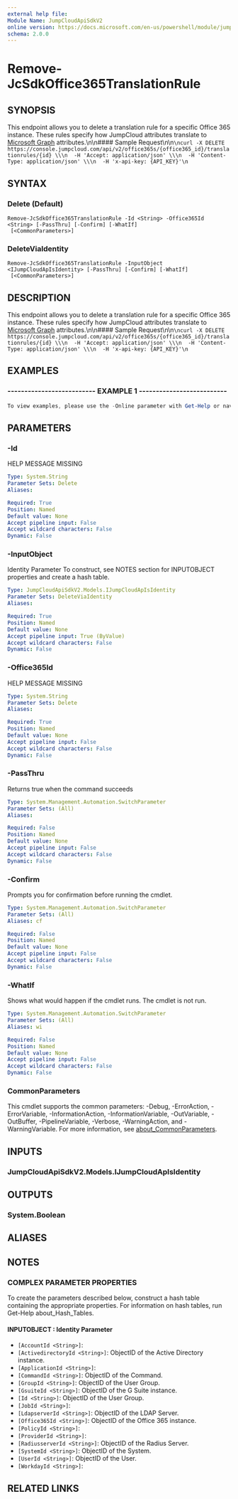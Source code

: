 ```yaml
---
external help file:
Module Name: JumpCloudApiSdkV2
online version: https://docs.microsoft.com/en-us/powershell/module/jumpcloudapisdkv2/remove-jcsdkoffice365translationrule
schema: 2.0.0
---
```


# Remove-JcSdkOffice365TranslationRule

## SYNOPSIS
This endpoint allows you to delete a translation rule for a specific Office 365 instance.
These rules specify how JumpCloud attributes translate to [Microsoft Graph](https://developer.microsoft.com/en-us/graph) attributes.\n\n#### Sample Request\n\n```\ncurl -X DELETE https://console.jumpcloud.com/api/v2/office365s/{office365_id}/translationrules/{id} \\\n  -H 'Accept: application/json' \\\n  -H 'Content-Type: application/json' \\\n  -H 'x-api-key: {API_KEY}'\n  ```

## SYNTAX

### Delete (Default)
```
Remove-JcSdkOffice365TranslationRule -Id <String> -Office365Id <String> [-PassThru] [-Confirm] [-WhatIf]
 [<CommonParameters>]
```

### DeleteViaIdentity
```
Remove-JcSdkOffice365TranslationRule -InputObject <IJumpCloudApIsIdentity> [-PassThru] [-Confirm] [-WhatIf]
 [<CommonParameters>]
```

## DESCRIPTION
This endpoint allows you to delete a translation rule for a specific Office 365 instance.
These rules specify how JumpCloud attributes translate to [Microsoft Graph](https://developer.microsoft.com/en-us/graph) attributes.\n\n#### Sample Request\n\n```\ncurl -X DELETE https://console.jumpcloud.com/api/v2/office365s/{office365_id}/translationrules/{id} \\\n  -H 'Accept: application/json' \\\n  -H 'Content-Type: application/json' \\\n  -H 'x-api-key: {API_KEY}'\n  ```

## EXAMPLES

### -------------------------- EXAMPLE 1 --------------------------
```powershell
To view examples, please use the -Online parameter with Get-Help or navigate to: https://docs.microsoft.com/en-us/powershell/module/jumpcloudapisdkv2/remove-jcsdkoffice365translationrule
```



## PARAMETERS

### -Id
HELP MESSAGE MISSING

```yaml
Type: System.String
Parameter Sets: Delete
Aliases:

Required: True
Position: Named
Default value: None
Accept pipeline input: False
Accept wildcard characters: False
Dynamic: False
```

### -InputObject
Identity Parameter
To construct, see NOTES section for INPUTOBJECT properties and create a hash table.

```yaml
Type: JumpCloudApiSdkV2.Models.IJumpCloudApIsIdentity
Parameter Sets: DeleteViaIdentity
Aliases:

Required: True
Position: Named
Default value: None
Accept pipeline input: True (ByValue)
Accept wildcard characters: False
Dynamic: False
```

### -Office365Id
HELP MESSAGE MISSING

```yaml
Type: System.String
Parameter Sets: Delete
Aliases:

Required: True
Position: Named
Default value: None
Accept pipeline input: False
Accept wildcard characters: False
Dynamic: False
```

### -PassThru
Returns true when the command succeeds

```yaml
Type: System.Management.Automation.SwitchParameter
Parameter Sets: (All)
Aliases:

Required: False
Position: Named
Default value: None
Accept pipeline input: False
Accept wildcard characters: False
Dynamic: False
```

### -Confirm
Prompts you for confirmation before running the cmdlet.

```yaml
Type: System.Management.Automation.SwitchParameter
Parameter Sets: (All)
Aliases: cf

Required: False
Position: Named
Default value: None
Accept pipeline input: False
Accept wildcard characters: False
Dynamic: False
```

### -WhatIf
Shows what would happen if the cmdlet runs.
The cmdlet is not run.

```yaml
Type: System.Management.Automation.SwitchParameter
Parameter Sets: (All)
Aliases: wi

Required: False
Position: Named
Default value: None
Accept pipeline input: False
Accept wildcard characters: False
Dynamic: False
```

### CommonParameters
This cmdlet supports the common parameters: -Debug, -ErrorAction, -ErrorVariable, -InformationAction, -InformationVariable, -OutVariable, -OutBuffer, -PipelineVariable, -Verbose, -WarningAction, and -WarningVariable. For more information, see [about_CommonParameters](http://go.microsoft.com/fwlink/?LinkID=113216).

## INPUTS

### JumpCloudApiSdkV2.Models.IJumpCloudApIsIdentity

## OUTPUTS

### System.Boolean

## ALIASES

## NOTES

### COMPLEX PARAMETER PROPERTIES
To create the parameters described below, construct a hash table containing the appropriate properties. For information on hash tables, run Get-Help about_Hash_Tables.

#### INPUTOBJECT <IJumpCloudApIsIdentity>: Identity Parameter
  - `[AccountId <String>]`: 
  - `[ActivedirectoryId <String>]`: ObjectID of the Active Directory instance.
  - `[ApplicationId <String>]`: 
  - `[CommandId <String>]`: ObjectID of the Command.
  - `[GroupId <String>]`: ObjectID of the User Group.
  - `[GsuiteId <String>]`: ObjectID of the G Suite instance.
  - `[Id <String>]`: ObjectID of the User Group.
  - `[JobId <String>]`: 
  - `[LdapserverId <String>]`: ObjectID of the LDAP Server.
  - `[Office365Id <String>]`: ObjectID of the Office 365 instance.
  - `[PolicyId <String>]`: 
  - `[ProviderId <String>]`: 
  - `[RadiusserverId <String>]`: ObjectID of the Radius Server.
  - `[SystemId <String>]`: ObjectID of the System.
  - `[UserId <String>]`: ObjectID of the User.
  - `[WorkdayId <String>]`: 

## RELATED LINKS

